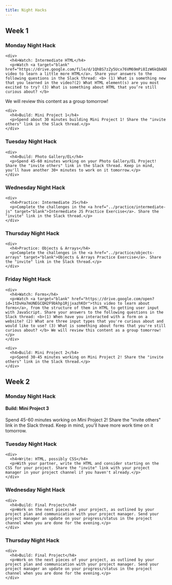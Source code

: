 ```yaml
---
title: Night Hacks
---
```


<h2>Week 1</h2>

<article class="solo-day-card">
  <h3 class="solo-day-label solo-day-click">Monday Night Hack</h3>
  <div class="solo-day-toggle">

    <div>
      <h4>Watch: Intermediate HTML</h4>
      <p>Watch <a target="blank" href="https://drive.google.com/file/d/1QhBS7zZy5Ucx76VM69mPi8IzW6kQbADb/view">this video to learn a little more HTML</a>. Share your answers to the following questions in the Slack thread: <b> (1) What is something new that you learned in the video?(2) What HTML element(s) are you most excited to try? (3) What is something about HTML that you’re still curious about? </b> 
 We will review this content as a group tomorrow!</p>
    </div>

    <div>
      <h4>Build: Mini Project 1</h4>
      <p>Spend about 30 minutes building Mini Project 1! Share the "invite others" link in the Slack thread.</p>
    </div>

  </div>
</article>

<article class="solo-day-card">
  <h3 class="solo-day-label solo-day-click">Tuesday Night Hack</h3>
  <div class="solo-day-toggle">

    <div>
      <h4>Build: Photo Gallery/EL</h4>
      <p>Spend 45-60 minutes working on your Photo Gallery/EL Project! Share the "invite others" link in the Slack thread. Keep in mind, you'll have another 30+ minutes to work on it tomorrow.</p>
    </div>

  </div>
</article>

<article class="solo-day-card">
  <h3 class="solo-day-label solo-day-click">Wednesday Night Hack</h3>
  <div class="solo-day-toggle">

    <div>
      <h4>Practice: Intermediate JS</h4>
      <p>Complete the challenges in the <a href="../practice/intermediate-js" target="blank">Intermediate JS Practice Exercise</a>. Share the "invite" link in the Slack thread.</p>
    </div>

  </div>
</article>

<article class="solo-day-card">
  <h3 class="solo-day-label solo-day-click">Thursday Night Hack</h3>
  <div class="solo-day-toggle">

    <div>
      <h4>Practice: Objects & Arrays</h4>
      <p>Complete the challenges in the <a href="../practice/objects-arrays" target="blank">Objects & Arrays Practice Exercise</a>. Share the "invite" link in the Slack thread.</p>
    </div>

  </div>
</article>

<article class="solo-day-card">
  <h3 class="solo-day-label solo-day-click">Friday Night Hack</h3>
  <div class="solo-day-toggle">

    <div>
      <h4>Watch: Forms</h4>
      <p>Watch <a target="blank" href="https://drive.google.com/open?id=1tDvHa7mUNEGCQH2F9bkhp1RjjxazhKOr">this video to learn about forms</a>, from the structure of them in HTML to getting user input with JavaScript. Share your answers to the following questions in the Slack thread: <b>(1) When have you interacted with a form on a website? (2) What are three input types that you're curious about and would like to use? (3) What is something about forms that you're still curious about? </b> We will review this content as a group tomorrow!</p>
    </div>

    <div>
      <h4>Build: Mini Project 2</h4>
      <p>Spend 30-45 minutes working on Mini Project 2! Share the "invite others" link in the Slack thread.</p>
    </div>

  </div>
</article>

<h2>Week 2</h2>

<article class="solo-day-card">
  <h3 class="solo-day-label solo-day-click">Monday Night Hack</h3>
  <div class="solo-day-toggle">

  <div>
    <h4>Build: Mini Project 3</h4>
    <p>Spend 45-60 minutes working on Mini Project 2! Share the "invite others" link in the Slack thread. Keep in mind, you'll have more work time on it tomorrow.</p>
  </div>

  </div>
</article>

<article class="solo-day-card">
  <h3 class="solo-day-label solo-day-click">Tuesday Night Hack</h3>
  <div class="solo-day-toggle">

    <div>
      <h4>Write: HTML, possibly CSS</h4>
      <p>With your partner, write the HTML and consider starting on the CSS for your project. Share the "invite" link with your project manager in your project channel if you haven't already.</p>
    </div>

  </div>
</article>

<article class="solo-day-card">
  <h3 class="solo-day-label solo-day-click">Wednesday Night Hack</h3>
  <div class="solo-day-toggle">

    <div>
      <h4>Build: Final Project</h4>
      <p>Work on the next pieces of your project, as outlined by your project plan and communication with your project manager. Send your project manager an update on your progress/status in the project channel when you are done for the evening.</p>
    </div>

  </div>
</article>

<article class="solo-day-card">
  <h3 class="solo-day-label solo-day-click">Thursday Night Hack</h3>
  <div class="solo-day-toggle">

    <div>
      <h4>Build: Final Project</h4>
      <p>Work on the next pieces of your project, as outlined by your project plan and communication with your project manager. Send your project manager an update on your progress/status in the project channel when you are done for the evening.</p>
    </div>

  </div>
</article>
